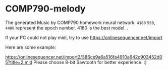 # COMP790-melody

The generated Music by COMP790 homework neural network.
`4180` `550`, `4400` represent the epoch number.
4180 is the best model.
.


If your PC could not play midi, try to use https://onlinesequencer.net/import

Here are some example:

https://onlinesequencer.net/import2/386ce9a6a516fa4910a642c903452d05?title=2.mid
Please choose 8-bit Sawtooth for better experience. :)



